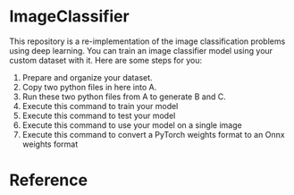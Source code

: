 # ImageClassifier
This repository is a re-implementation of the image classification problems using deep learning. You can train an image classifier model using your custom dataset with it. Here are some steps for you:
1. Prepare and organize your dataset.
2. Copy two python files in here into A.
3. Run these two python files from A to generate B and C.
4. Execute this command to train your model 
5. Execute this command to test your model 
6. Execute this command to use your model on a single image
7. Execute this command to convert a PyTorch weights format to an Onnx weights format
# Reference
